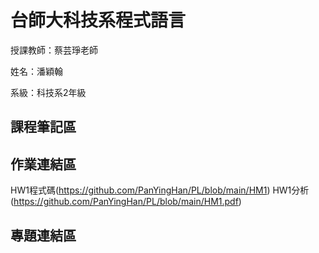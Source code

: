 # 台師大科技系程式語言
授課教師：蔡芸琤老師

姓名：潘穎翰   

系級：科技系2年級  

## 課程筆記區  

## 作業連結區  
HW1程式碼(https://github.com/PanYingHan/PL/blob/main/HM1)
HW1分析(https://github.com/PanYingHan/PL/blob/main/HM1.pdf)
## 專題連結區  
